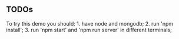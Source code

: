 ## TODOs
To try this demo you should:
    1. have node and mongodb;
    2. run 'npm install';
    3. run 'npm start' and  'npm run server' in different terminals;

